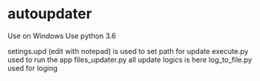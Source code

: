 # autoupdater

Use on Windows
Use python 3.6

setings.upd (edit with notepad) is used to set path for update
execute.py used to run the app
files_updater.py all update logics is here
log_to_file.py used for loging
